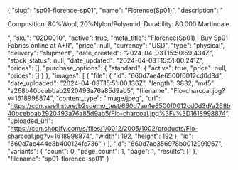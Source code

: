 {
  "slug": "sp01-florence-sp01",
  "name": "Florence(Sp01)",
  "description": "<p>Composition: 80%Wool, 20%Nylon/Polyamid, Durability: 80.000 Martindale </p>",
  "sku": "02D0010",
  "active": true,
  "meta_title": "Florence(Sp01) | Buy Sp01 Fabrics online at A+R",
  "price": null,
  "currency": "USD",
  "type": "physical",
  "delivery": "shipment",
  "date_created": "2024-04-03T15:50:59.434Z",
  "stock_status": null,
  "date_updated": "2024-04-03T15:51:00.241Z",
  "prices": [],
  "purchase_options": {
    "standard": {
      "active": true,
      "price": null,
      "prices": []
    }
  },
  "images": [
    {
      "file": {
        "id": "660d7ae4e6500f0012cd0d3d",
        "date_uploaded": "2024-04-03T15:51:00.136Z",
        "length": 3832,
        "md5": "a268b40bcebbab2920493a76a85d9ab5",
        "filename": "Flo-charcoal.jpg?v=1618998874",
        "content_type": "image/jpeg",
        "url": "https://cdn.swell.store/b2sdemo_test/660d7ae4e6500f0012cd0d3d/a268b40bcebbab2920493a76a85d9ab5/Flo-charcoal.jpg%3Fv%3D1618998874",
        "uploaded_url": "https://cdn.shopify.com/s/files/1/0012/2005/1002/products/Flo-charcoal.jpg?v=1618998874",
        "width": 192,
        "height": 192
      },
      "id": "660d7ae444e8b400124fe736"
    }
  ],
  "id": "660d7ae356978b0012991967",
  "variants": {
    "count": 0,
    "page_count": 1,
    "page": 1,
    "results": []
  },
  "filename": "sp01-florence-sp01"
}